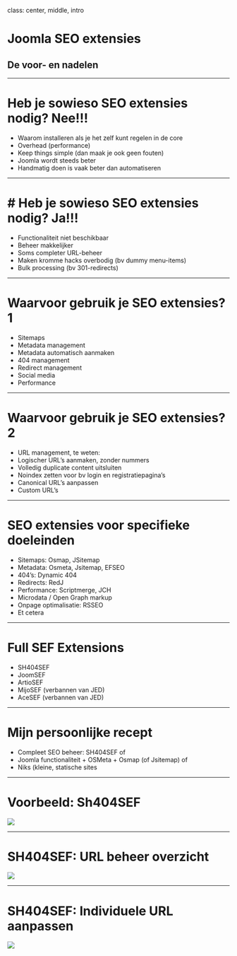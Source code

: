 class: center, middle, intro
# Joomla SEO extensies
## De voor- en nadelen

---
# Heb je sowieso SEO extensies nodig? Nee!!!
- Waarom installeren als je het zelf kunt regelen in de core
- Overhead (performance)
- Keep things simple (dan maak je ook geen fouten)
- Joomla wordt steeds beter
- Handmatig doen is vaak beter dan automatiseren

---
# # Heb je sowieso SEO extensies nodig? Ja!!!
- Functionaliteit niet beschikbaar
- Beheer makkelijker
- Soms completer URL-beheer
- Maken kromme hacks overbodig (bv dummy menu-items)
- Bulk processing (bv 301-redirects)

---
# Waarvoor gebruik je SEO extensies? 1
- Sitemaps
- Metadata management
- Metadata automatisch aanmaken
- 404 management
- Redirect management
- Social media
- Performance

---
# Waarvoor gebruik je SEO extensies? 2
- URL management, te weten:
- Logischer URL’s aanmaken, zonder nummers
- Volledig duplicate content uitsluiten
- Noindex zetten voor bv login en registratiepagina’s
- Canonical URL’s aanpassen
- Custom URL’s

---
# SEO extensies voor specifieke doeleinden
- Sitemaps: Osmap, JSitemap
- Metadata: Osmeta, Jsitemap, EFSEO
- 404’s: Dynamic 404
- Redirects: RedJ
- Performance: Scriptmerge, JCH
- Microdata / Open Graph markup
- Onpage optimalisatie: RSSEO
- Et cetera
 
---
# Full SEF Extensions
- SH404SEF 
- JoomSEF
- ArtioSEF
- MijoSEF (verbannen van JED)
- AceSEF (verbannen van JED)
 
---
# Mijn persoonlijke recept
- Compleet SEO beheer: SH404SEF of
- Joomla functionaliteit + OSMeta + Osmap (of Jsitemap) of
- Niks (kleine, statische sites 

---
# Voorbeeld: Sh404SEF

<img src="joomla_seo/images/extensions-01-sh404sef.png">

---
# SH404SEF: URL beheer overzicht

<img src="joomla_seo/images/extensions-02-sh404sef-urls.png">

---
# SH404SEF: Individuele URL aanpassen

<img src="joomla_seo/images/extensions-03-sh404sef-url-aanpassen.png">

